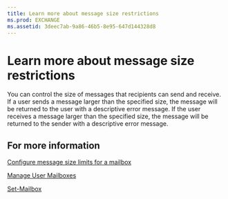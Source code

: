 ```yaml
---
title: Learn more about message size restrictions
ms.prod: EXCHANGE
ms.assetid: 3deec7ab-9a86-46b5-8e95-647d144328d8
---
```



# Learn more about message size restrictions

You can control the size of messages that recipients can send and receive. If a user sends a message larger than the specified size, the message will be returned to the user with a descriptive error message. If the user receives a message larger than the specified size, the message will be returned to the sender with a descriptive error message.
  
    
    


## For more information

 [Configure message size limits for a mailbox](configure-message-size-limits-for-a-mailbox.md)
  
    
    
 [Manage User Mailboxes](http://technet.microsoft.com/library/957ca61c-1fa1-42ab-a0e6-8488e4782566.aspx)
  
    
    
 [Set-Mailbox](http://technet.microsoft.com/library/a0d413b9-d949-4df6-ba96-ac0906dedae2.aspx)
  
    
    

  
    
    

